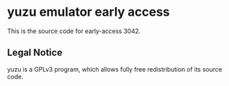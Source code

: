 yuzu emulator early access
=============

This is the source code for early-access 3042.

## Legal Notice

yuzu is a GPLv3 program, which allows fully free redistribution of its source code.